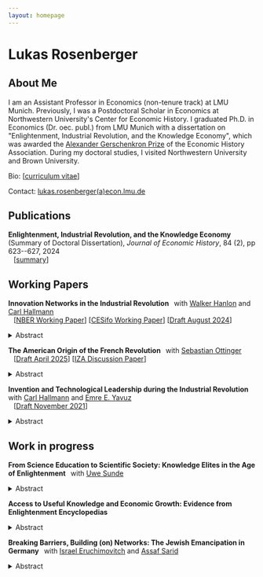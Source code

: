 ```yaml
---
layout: homepage
---
```


# Lukas Rosenberger

## About Me

I am an Assistant Professor in Economics (non-tenure track) at LMU Munich. Previously, I was a Postdoctoral Scholar in Economics at Northwestern University's Center for Economic History. I graduated Ph.D. in Economics (Dr. oec. publ.) from LMU Munich with a dissertation on "Enlightenment, Industrial Revolution, and the Knowledge Economy", which was awarded the [Alexander Gerschenkron Prize](https://eh.net/gerschenkron-prize-2/) of the Economic History Association. During my doctoral studies, I visited Northwestern University and Brown University.


Bio: [[curriculum vitae](https://lukasrosenberger.github.io/download/Rosenberger_CV_2024_Dec.pdf)]

Contact: [lukas.rosenberger(a)econ.lmu.de](mailto:lukas.rosenberger@econ.lmu.de) 

<!--

## References

- [Uwe Sunde](https://sites.google.com/view/uwesunde/home?authuser=0) (LMU Munich)
- [Davide Cantoni](http://davidecantoni.net/index.html) (LMU Munich)
- [Joel Mokyr](https://sites.northwestern.edu/jmokyr/) (Northwestern)

- [Fabian Waldinger](https://www.fabianwaldinger.com/) (LMU Munich) 

## Research Interests

- **Primary:** &ensp;   economic growth, economic history
- **Secondary:** &ensp;  innovation, comparative development, political economy
- **Topics:** &ensp;  technological progress, human capital, industrial revolution

[[PDF](link)]  
-->

## Publications

**Enlightenment, Industrial Revolution, and the Knowledge Economy** (Summary of Doctoral Dissertation), 
*Journal of Economic History*, 84 (2), pp 623--627, 2024 
<br> &ensp; [[summary](https://lukasrosenberger.github.io/download/Rosenberger_2024_JEH_dissertation_summary.pdf)] 

## Working Papers

**Innovation Networks in the Industrial Revolution** 
&thinsp; with [Walker Hanlon](http://walkerhanlon.com/) and [Carl Hallmann](https://cclemh.github.io/)
  <br>  &ensp; [[NBER Working Paper](https://www.nber.org/papers/w32875)] [[CESifo Working Paper](https://www.cesifo.org/en/publications/2024/working-paper/innovation-networks-industrial-revolution)]
[[Draft August 2024](https://lukasrosenberger.github.io/download/rosenberger_hanlon_hallmann_Aug2024.pdf)]
  <details>   
  <summary>Abstract</summary>  
How did Britain sustain faster rates of economic growth than comparable European countries, such as France, during the Industrial Revolution? We argue that Britain possessed an important but underappreciated innovation advantage: British inventors worked in technologies that were more central within the innovation network. We offer a new approach for measuring the innovation network using patent data from Britain and France in the late-18th and early-19th century. We show that the network influenced innovation outcomes and demonstrate that British inventors worked in more central technologies within the innovation network than French inventors. Drawing on recently developed theoretical tools, and using a novel estimation strategy, we quantify the implications for technology growth rates in Britain compared to France. Our results indicate that the shape of the innovation network, and the location of British inventors within it, explains an important share of the more rapid technological change and industrial growth in Britain during the Industrial Revolution.
  <br> &nbsp;
  </details>  

**The American Origin of the French Revolution** 
&thinsp;  with [Sebastian Ottinger](https://sites.google.com/view/sebastian-ottinger)
  <br> &ensp; [[Draft April 2025](https://lukasrosenberger.github.io/download/American_Origins_of_the_French_Revolution_April_2025.pdf)]  [[IZA Discussion Paper](https://docs.iza.org/dp15974.pdf)]   
  <details>   
  <summary>Abstract</summary>  
Can exposure to better institutions abroad inspire change at home? We show that French combatants from the American Revolutionary War drove support for the French Revolution. Regions from which these combatants came experienced more anti-feudal revolts, revolutionary societies, military volunteers, and emigration of old elites. To establish causality and mechanism, we exploit that one-third of a readied army never sailed, and among those deployed, only certain regiments were stationed in New England while all fought in Virginia. Only combatants exposed to New England influenced revolutionary outcomes, while those who merely fought in Virginia or never sailed had no effect. 
  <br> &nbsp;
  </details> 


**Invention and Technological Leadership during the Industrial Revolution** 
&thinsp; with [Carl Hallmann](https://cclemh.github.io/) and [Emre E. Yavuz](https://eeyz.me/)
 <br> &ensp; [[Draft November 2021](https://lukasrosenberger.github.io/download/HRY_21_11_Invention_and_Leadership.pdf)] 
  <details>   
  <summary>Abstract</summary>  
This paper provides the first empirical cross-country evidence on inventive activity during the Industrial Revolution.
Idiosyncrasies in the French historic patent law allow us to compare invention rates in Britain and France across sectors based on French patent data from 1791 to 1855.
Our key result is a robust, positive association of invention rates in Britain and France at the sectoral level. Furthermore, we provide the first quantitative evidence on technological leadership in invention at the sectoral level. 
The evidence informs a debate about whether the acceleration of technological progress during the Industrial Revolution mainly was a British or a European achievement, which has implications for theories of growth and innovation.
  <br> &nbsp; 
  </details>  



## Work in progress

**From Science Education to Scientific Society: Knowledge Elites in the Age of Enlightenment** &thinsp;  with [Uwe Sunde](https://sites.google.com/view/uwesunde/)
  <details>   
  <summary>Abstract</summary>  
Upper-tail knowledge is increasingly seen as a pivotal factor enabling modern economic growth to emerge in Western Europe. 
This paper documents the important role of formal, and in particular science-based education in schools for diffusing upper-tail knowledge.
Focusing on France, a country at the forefront of Enlightenment and Science in the eighteenth century, we construct a novel dataset on the establishment and the curriculum of the universe of public secondary schools (so-called <i>collèges</i>) from 1500 to 1789. 
Comparing towns with science track to towns without science track in the local <i>collège</i> in 1750, we find that science education is strongly positively associated with different proxies for upper-tail knowledge elites like scientific societies or subscriptions to the Enlightenment <i>Encyclopédie</i>.
We then study the origins of schools and the science curriculum, highlighting the importance of religious competition in the post-reformation period.
We find that Catholic Bishop’s seats strongly predict the establishment of schools but not the shift of the curriculum towards science. 
In contrast, Jesuits (a Catholic teaching order) established science chairs at colleges from ca 1600 and were more likely to do so in the presence of a local Huguenot community.
  <br> &nbsp; 
  </details> 


**Access to Useful Knowledge and Economic Growth: Evidence from Enlightenment Encyclopedias** 
  <details>   
  <summary>Abstract</summary>  
This paper shows that enlightenment encyclopedias contributed to accelerating economic growth during the Industrial Revolution by providing access to useful technological knowledge. 
Drawing on novel city-level data from a trade directory of European booksellers in 1781, I first document (i) a robust positive association between city population growth from 1750 to 1850 and the number of booksellers per capita; (ii) that booksellers strongly predict city-level sales of two pivotal encyclopedias of useful knowledge; (iii) and that these sales mediate the association of city growth and booksellers. To isolate variation in the supply of encyclopedias, I consider the role of geographical proximity of booksellers to the encyclopedia's publishers, which affected the booksellers' wholesale access. 
Specifically, I use the <i>interaction</i> of booksellers and proximity to the publisher, conditioning separately on booksellers and on proximity, to instrument for encyclopedia sales.
The 2SLS results confirm that cities with better access to useful knowledge grew faster after 1750 but not before.
  <br> &nbsp; 
  </details> 

**Breaking Barriers, Building (on) Networks: The Jewish Emancipation in Germany** &thinsp; with [Israel Eruchimovitch](https://sites.google.com/brown.edu/israel-eruchimovitch) and [Assaf Sarid](http://www.assafsarid.com/)
  <details>   
  <summary>Abstract</summary>  
How do minority groups react to state efforts to integrate them into society? The experience of German Jews during the 19th century offers a compelling case study to explore this question. For centuries, Jews in Germany faced numerous legal restrictions that excluded them from society. Legal emancipation in the first half of the century granted Jews substantial rights, aligning their prospects with those of Christians during the unfolding Industrial Revolution. However, industrialization led to a growing divergence in the occupational paths of Christians and Jews: 
Using county-level data from Prussia, we show that while Christians shifted from agriculture to industry, Jews tended to specialize in certain service sector professions, such as finance, law, and medicine. At the same time, Jews in more industrialized regions experienced deeper acculturation, as reflected in higher rates of intermarriage. We work on complementing the analysis with individual-level data from archival sources to explore the relationship between occupational choices and acculturation efforts, including name changes and conversion to Christianity. Finally, using a game-theoretic model, we propose that the strong social networks Jews developed over centuries of isolation might explain the dual pattern of specialization and acculturation. These networks not only provided Jews with a comparative advantage in professions that relied on connections, thereby fostering occupational specialization, but also enabled them to privately maintain their group identity while blending into majority culture.
  <br> &nbsp; 
  </details> 

<!--
**Product Innovation and the Industrial Revolution** &thinsp; with [Christopher Sims](https://www.linkedin.com/in/christopher-sims-bbba6a13a) and [Zixin Wei](https://www.linkedin.com/in/zincy-wei-561800117)


**Fiscal Capacity in Absolutist France**  &thinsp; with [Benjamin Marx](https://sites.google.com/view/bmarx/), [Sebastian Ottinger](https://sites.google.com/view/sebastian-ottinger), and [Nico Voigtländer](https://www.anderson.ucla.edu/faculty/nico.v/)
--->

<br>
<br>


<!--

  *Draft forthcoming* 
  <details>   
  <summary>Abstract</summary>  

  This paper advances and empirically establishes the hypothesis that economic growth depends on the interaction between two dimensions of productive knowledge: knowledge embodied in people (human capital) and codified knowledge (non-rival ideas). France in the Enlightenment provides a unique historical setting that allows disentangling variation in both dimensions of productive knowledge to identify their interaction. We collected novel data on the establishment and curriculum of all public secondary schools in France from 1500 to 1800. The empirical strategy exploits historically predetermined spatial variation in education and time variation of Enlightenment that made codified knowledge widely available. We provide four key results. First, we trace the geography of schools and a scientific curriculum to historical factors going back to the late-Roman period and religious competition during the sixteenth century. Second, we show that cities with scientific education exhibited a greater demand for codified knowledge during the Enlightenment, as measured by subscriptions to the newly available Encyclopedia. Third, we show that the availability of codified knowledge increased the demand for scientific education, as reflected in enrolment in scientific subjects at schools of the revolutionary period. Forth, we document that education was instrumental for adopting codified knowledge as proxied by subsequent economic growth and innovation patents. The evidence is consistent with the view that human capital acquired in schools provided students with a "scientific literacy" necessary to utilize the ideas which spread during the industrial Enlightenment. 
  <br> 
  &nbsp;
  </details>  

**Napoleon’s schools: Education and Invention during the Industrial Revolution in France**
  <details>   
  <summary>Abstract</summary>  

Was math and science education relevant for invention during the first Industrial Revolution? 
This paper uses a quasi-natural experiment in France to estimate the causal effect of higher secondary school education in math and science on invention between 1800 and 1850. 
In the French Revolution, all public secondary schools in France were closed down and their endowments expropriated.
During Napoleon's reign, schools and curriculum were re-instated but with a different geographic allocation.
On the regional level, I find a positive education--invention gradient. Regions with high-quality math and science education had substantially higher patenting than regions with little math and science, while regions without math and science had less patenting overall. 
On the town level, I can estimate the causal effect of gaining or losing math and science education by combining two elements: (i) Instrumenting education as of 1789 based on plausibly exogenous historical determinants and (ii) conditioning on the presence or absence of this education after Napoleon to control for the endogeneity of current education. 

 and
  <br> 
  &nbsp; 

  </details>  

**Catching up, forging ahead, or falling behind? Technological gaps during the Industrial Revolution**
  <br>
  &ensp; with Carl Hallmann and Emre Enez Yavuz (Northwestern).  



**The Emergence of Political Dynasties during Democratization: Evidence from France**
  <br>
  &ensp;  with Guillaume Blanc (Brown). 


  <p>&nbsp;</p>
  <p>&nbsp;</p>

--->

<!--

## Papers

  [[PDF](http://papers.nips.cc/paper/9216-learning-to-self-train-for-semi-supervised-few-shot-classification.pdf)] [[Code](https://github.com/xinzheli1217/learning-to-self-train)]

## News

- **[Feb. 2020]** Our paper about incremental learning is accepted to [CVPR 2020](http://cvpr2020.thecvf.com/).
- **[Feb. 2020]** We will host the [ACM Multimedia Asia 2020](https://mmasia2020.org/) conference in Singapore!
- **[Sept. 2019]** Our paper about few-shot learning is accepted to [NeurIPS 2019](https://nips.cc/Conferences/2019).
- **[Mar. 2019]** Our paper about few-shot learning is accepted to [CVPR 2019](http://cvpr2019.thecvf.com/).
-->

